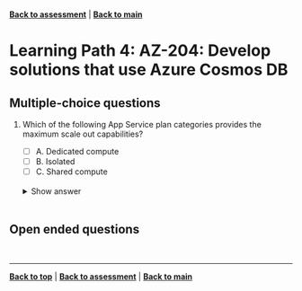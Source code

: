 <a id="top" />

<br/>


[**Back to assessment**](./assessment.md) |   [**Back to main**](../README.md) 

# Learning Path 4: AZ-204: Develop solutions that use Azure Cosmos DB

## Multiple-choice questions		

1. Which of the following App Service plan categories provides the maximum scale out capabilities?
    - [ ] A.  Dedicated compute
    - [ ] B.  Isolated
    - [ ] C.  Shared compute

    <br>

    <details>
    <summary>Show answer</summary>
     Isolated
    </details>

    <br>




## Open ended questions




<br/>

------

[**Back to top**](#top) | [**Back to assessment**](./assessment.md) | [**Back to main**](../README.md) 